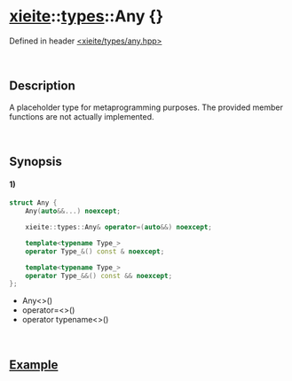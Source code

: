 # [xieite](../../xieite.md)\:\:[types](../../types.md)\:\:Any \{\}
Defined in header [<xieite/types/any.hpp>](../../../include/xieite/types/any.hpp)

&nbsp;

## Description
A placeholder type for metaprogramming purposes. The provided member functions are not actually implemented.

&nbsp;

## Synopsis
#### 1)
```cpp
struct Any {
    Any(auto&&...) noexcept;

    xieite::types::Any& operator=(auto&&) noexcept;

    template<typename Type_>
    operator Type_&() const & noexcept;

    template<typename Type_>
    operator Type_&&() const && noexcept;
};
```
- Any\<\>()
- operator=\<\>()
- operator typename\<\>()

&nbsp;

## [Example](../../../include/xieite/concepts/invocable_with_argument_count.hpp)
